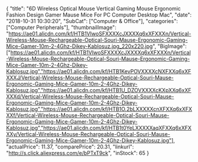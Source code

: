 {
	"title": "6D Wireless Optical Mouse Vertical Gaming Mouse Ergonomic Fashion Design Gamer Mause Mice For PC Computer Desktop Mac",
	"date": "2018-10-31 10:30:20",
	"SubCat": ["Computer & Office"],
	"categories": ["Computer Peripherals"],
	"thumbnailImage": "https://ae01.alicdn.com/kf/HTB1VIwoSFXXXXcJXXXXq6xXFXXXn/Vertical-Wireless-Mouse-Rechargeable-Optical-Souri-Mause-Ergonomic-Gaming-Mice-Gamer-10m-2-4Ghz-Dikey-Kablosuz.jpg_220x220.jpg",
	"BigImage": ["https://ae01.alicdn.com/kf/HTB1VIwoSFXXXXcJXXXXq6xXFXXXn/Vertical-Wireless-Mouse-Rechargeable-Optical-Souri-Mause-Ergonomic-Gaming-Mice-Gamer-10m-2-4Ghz-Dikey-Kablosuz.jpg","https://ae01.alicdn.com/kf/HTB1KevPOVXXXXcNXFXXq6xXFXXXJ/Vertical-Wireless-Mouse-Rechargeable-Optical-Souri-Mause-Ergonomic-Gaming-Mice-Gamer-10m-2-4Ghz-Dikey-Kablosuz.jpg","https://ae01.alicdn.com/kf/HTB1U_DZOVXXXXcKXpXXq6xXFXXXd/Vertical-Wireless-Mouse-Rechargeable-Optical-Souri-Mause-Ergonomic-Gaming-Mice-Gamer-10m-2-4Ghz-Dikey-Kablosuz.jpg","https://ae01.alicdn.com/kf/HTB1O.2bLXXXXXcnXFXXq6xXFXXXf/Vertical-Wireless-Mouse-Rechargeable-Optical-Souri-Mause-Ergonomic-Gaming-Mice-Gamer-10m-2-4Ghz-Dikey-Kablosuz.jpg","https://ae01.alicdn.com/kf/HTB1t0YeLXXXXXaqXFXXq6xXFXXXy/Vertical-Wireless-Mouse-Rechargeable-Optical-Souri-Mause-Ergonomic-Gaming-Mice-Gamer-10m-2-4Ghz-Dikey-Kablosuz.jpg"],
	"actualPrice": 11.37,
	"comparePrice": 20.31,
	"linkurl": "http://s.click.aliexpress.com/e/bPTxT9ck",
	"inStock": 65
}
